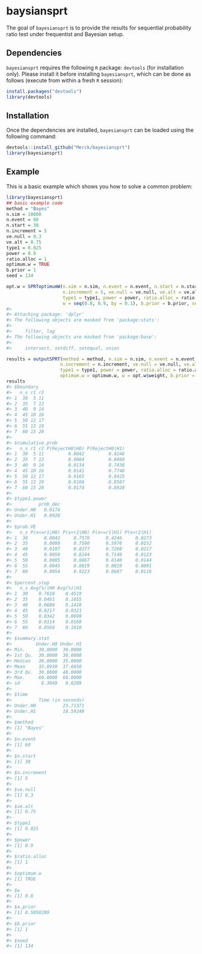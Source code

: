 
<!-- README.md is generated from README.Rmd. Please edit that file -->

# baysiansprt

<!-- badges: start -->
<!-- badges: end -->

The goal of `bayesiansprt` is to provide the results for sequential
probability ratio test under frequentist and Bayesian setup.

## Dependencies

`bayesiansprt` requires the following `R` package: `devtools` (for
installation only). Please install it before installing `bayesiansprt`,
which can be done as follows (execute from within a fresh `R` session):

``` r
install.packages("devtools")
library(devtools)
```

## Installation

Once the dependencies are installed, `bayesiansprt` can be loaded using
the following command:

``` r
devtools::install_github("Merck/bayesiansprt")
library(bayesiansprt)
```

## Example

This is a basic example which shows you how to solve a common problem:

``` r
library(bayesiansprt)
## basic example code
method = "Bayes"
n.sim = 10000
n.event = 60
n.start = 30
n.increment = 5
ve.null = 0.3
ve.alt = 0.75
type1 = 0.025
power = 0.9
ratio.alloc = 1
optimum.w = TRUE
b.prior = 1
seed = 134

opt.w = SPRToptimumW(n.sim = n.sim, n.event = n.event, n.start = n.start,
                     n.increment = 5, ve.null = ve.null, ve.alt = ve.alt,
                     type1 = type1, power = power, ratio.alloc = ratio.alloc,
                     w = seq(0.8, 0.9, by = 0.1), b.prior = b.prior, seed = seed)
#> 
#> Attaching package: 'dplyr'
#> The following objects are masked from 'package:stats':
#> 
#>     filter, lag
#> The following objects are masked from 'package:base':
#> 
#>     intersect, setdiff, setequal, union

results = outputSPRT(method = method, n.sim = n.sim, n.event = n.event, n.start = n.start,
                    n.increment = n.increment, ve.null = ve.null, ve.alt = ve.alt,
                    type1 = type1, power = power, ratio.alloc = ratio.alloc,
                    optimum.w = optimum.w, w = opt.w$weight, b.prior = b.prior, seed = seed)
results
#> $boundary
#>   n_s r1 r2
#> 1  30  5 11
#> 2  35  7 13
#> 3  40  9 14
#> 4  45 10 16
#> 5  50 12 17
#> 6  55 13 19
#> 7  60 15 20
#> 
#> $cumulative.prob
#>   n_s r1 r2 P(RejectH0|H0) P(RejectH0|H1)
#> 1  30  5 11         0.0042         0.4246
#> 2  35  7 13         0.0084         0.6080
#> 3  40  9 14         0.0134         0.7438
#> 4  45 10 16         0.0141         0.7748
#> 5  50 12 17         0.0165         0.8425
#> 6  55 13 19         0.0166         0.8587
#> 7  60 15 20         0.0174         0.8928
#> 
#> $type1.power
#>          prob_dec
#> Under.H0   0.0174
#> Under.H1   0.8928
#> 
#> $prob.VE
#>   n_s P(x<=r1|H0) P(x>r2|H0) P(x<=r1|H1) P(x>r2|H1)
#> 1  30      0.0042     0.7576      0.4246     0.0273
#> 2  35      0.0080     0.7500      0.5976     0.0152
#> 3  40      0.0107     0.8377      0.7298     0.0217
#> 4  45      0.0058     0.8244      0.7148     0.0123
#> 5  50      0.0085     0.8867      0.8140     0.0144
#> 6  55      0.0045     0.8819      0.8019     0.0091
#> 7  60      0.0054     0.9223      0.8687     0.0116
#> 
#> $percent.stop
#>   n_s Avg(%)|H0 Avg(%)|H1
#> 1  30    0.7618    0.4519
#> 2  35    0.0461    0.1855
#> 3  40    0.0688    0.1428
#> 4  45    0.0217    0.0321
#> 5  50    0.0342    0.0699
#> 6  55    0.0114    0.0168
#> 7  60    0.0560    0.1010
#> 
#> $summary.stat
#>         Under.H0 Under.H1
#> Min.     30.0000  30.0000
#> 1st Qu.  30.0000  30.0000
#> Median   30.0000  35.0000
#> Mean     33.8930  37.6850
#> 3rd Qu.  30.0000  40.0000
#> Max.     60.0000  60.0000
#> sd        8.3049   9.8209
#> 
#> $time
#>          Time (in seconds)
#> Under.H0          23.71371
#> Under.H1          18.59240
#> 
#> $method
#> [1] "Bayes"
#> 
#> $n.event
#> [1] 60
#> 
#> $n.start
#> [1] 30
#> 
#> $n.increment
#> [1] 5
#> 
#> $ve.null
#> [1] 0.3
#> 
#> $ve.alt
#> [1] 0.75
#> 
#> $type1
#> [1] 0.025
#> 
#> $power
#> [1] 0.9
#> 
#> $ratio.alloc
#> [1] 1
#> 
#> $optimum.w
#> [1] TRUE
#> 
#> $w
#> [1] 0.8
#> 
#> $a.prior
#> [1] 0.5858209
#> 
#> $b.prior
#> [1] 1
#> 
#> $seed
#> [1] 134
```

<!-- What is special about using `README.Rmd` instead of just `README.md`? You can include R chunks like so: -->
<!-- ```{r cars} -->
<!-- summary(cars) -->
<!-- ``` -->
<!-- You'll still need to render `README.Rmd` regularly, to keep `README.md` up-to-date. -->
<!-- You can also embed plots, for example: -->
<!-- ```{r pressure, echo = FALSE} -->
<!-- plot(pressure) -->
<!-- ``` -->
<!-- In that case, don't forget to commit and push the resulting figure files, so they display on GitHub! -->
